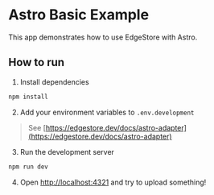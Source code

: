 # Astro Basic Example

This app demonstrates how to use EdgeStore with Astro.

## How to run

1. Install dependencies

```bash
npm install
```

2. Add your environment variables to `.env.development`

> See [https://edgestore.dev/docs/astro-adapter](https://edgestore.dev/docs/astro-adapter)

3. Run the development server

```bash
npm run dev
```

4. Open [http://localhost:4321](http://localhost:4321) and try to upload something!

